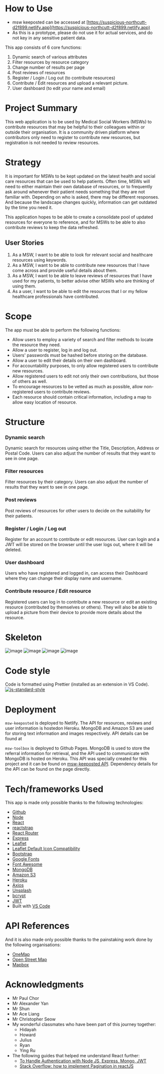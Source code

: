 # How to Use

- msw keeposted can be accessed at [https://suspicious-northcutt-d2f899.netlify.app](https://suspicious-northcutt-d2f899.netlify.app)
- As this is a prototype, please do not use it for actual services, and do not key in any sensitive patient data.

This app consists of 6 core functions:

1. Dynamic search of various attributes
2. Filter resources by resource category
3. Change number of results per page
4. Post reviews of resources
5. Register / Login / Log out (to contribute resources)
6. Contribute / Edit resources and upload a relevant picture.
7. User dashboard (to edit your name and email)

# Project Summary

This web application is to be used by Medical Social Workers (MSWs) to contribute resources that may be helpful to their colleagues within or outside their organisation. It is a community driven platform where contributors only need to register to contribute new resources, but registration is not needed to review resources.

# Strategy

It is important for MSWs to be kept updated on the latest health and social care resources that can be used to help patients. Often time, MSWs will need to either maintain their own database of resources, or to frequently ask around whenever their patient needs something that they are not familiar with. Depending on who is asked, there may be different responses. And because the landscape changes quickly, information can get outdated by the time you need it.

This application hopes to be able to create a consolidate pool of updated resources for everyone to reference, and for MSWs to be able to also contribute reviews to keep the data refreshed.

## User Stories

1. As a MSW, I want to be able to look for relevant social and healthcare resources using keywords.
2. As a MSW, I want to be able to contribute new resources that I have come across and provide useful details about them.
3. As a MSW, I want to be able to leave reviews of resources that I have used for my patients, to better advise other MSWs who are thinking of using them.
4. As a user, I want to be able to edit the resources that I or my fellow healthcare professionals have contributed.

# Scope

The app must be able to perform the following functions:

- Allow users to employ a variety of search and filter methods to locate the resource they need.
- Allow a user to register, log in and log out.
- Users' passwords must be hashed before storing on the database.
- Allow a user to edit their details on their own dashboard.
- For accountability purposes, to only allow registered users to contribute new resources.
- Allow registered users to edit not only their own contributions, but those of others as well.
- To encourage resources to be vetted as much as possible, allow non-registered users to contribute reviews.
- Each resource should contain critical information, including a map to allow easy location of resource.

# Structure

### Dynamic search

Dynamic search for resources using either the Title, Description, Address or Postal Code. Users can also adjust the number of results that they want to see in one page.

### Filter resources

Filter resources by their category. Users can also adjust the number of results that they want to see in one page.

### Post reviews

Post reviews of resources for other users to decide on the suitability for their patients.

### Register / Login / Log out

Register for an account to contribute or edit resources. User can login and a JWT will be stored on the browser until the user logs out, where it will be deleted.

### User dashboard

Users who have registered and logged in, can access their Dashboard where they can change their display name and username.

### Contribute resource / Edit resource

Registered users can log in to contribute a new resource or edit an existing resource (contributed by themselves or others). They will also be able to upload a picture from their device to provide more details about the resource.

# Skeleton

![image](./readmescreenshots/dashboard.png)
![image](./readmescreenshots/posts.png)
![image](./readmescreenshots/contributeresource.png)
![image](./readmescreenshots/resource.png)

# Code style

Code is formatted using Prettier (installed as an extension in VS Code).
[![js-standard-style](https://img.shields.io/badge/code%20style-prettier-brightgreen.svg?style=flat)](https://github.com/prettier/prettier)

# Deployment

`msw-keeposted` is deployed to Netlify. The API for resources, reviews and user information is hostedon Heroku. MongoDB and Amazon S3 are used for storing text information and images respectively. API details can be found at []()

`msw-toolbox` is deployed to Github Pages. MongoDB is used to store the referral information for retrieval, and the API used to communicate with MongoDB is hosted on Heroku. This API was specially created for this project and it can be found on [msw-keeposted API](https://github.com/hkgnp/msw-keeposted-api). Dependency details for the API can be found on the page directly.

# Tech/frameworks Used

This app is made only possible thanks to the following technologies:

- [Github](https://www.github.com/)
- [Node](https://nodejs.org/en/)
- [React](https://reactjs.org/)
- [reactstrap](https://reactstrap.github.io/)
- [React Router](https://reactrouter.com/)
- [Express](https://expressjs.com/)
- [Leaflet](https://leafletjs.com/)
- [Leaflet Default Icon Compatibility](https://github.com/ghybs/leaflet-defaulticon-compatibility)
- [Bootstrap](https://getbootstrap.com/)
- [Google Fonts](https://fonts.google.com/)
- [Font Awesome](https://fontawesome.com/)
- [MongoDB](https://www.mongodb.com/cloud/atlas)
- [Amazon S3](https://aws.amazon.com/s3/)
- [Heroku](https://www.heroku.com)
- [Axios](https://github.com/axios/axios)
- [Unsplash](https://unsplash.com)
- [bcrypt](https://www.npmjs.com/package/bcrypt)
- [JWT](https://jwt.io/)
- Built with [VS Code](https://code.visualstudio.com/)

# API References

And it is also made only possible thanks to the painstaking work done by the following organisations:

- [OneMap](https://app.swaggerhub.com/apis/onemap-sg/new-onemap-api/1.0.3)
- [Open Street Map](https://www.openstreetmap.org/)
- [Mapbox](https://www.mapbox.com/)

# Acknowledgments

- Mr Paul Chor
- Mr Alexander Yan
- Mr Shun
- Mr Ace Liang
- Mr Christopher Seow
- My wonderful classmates who have been part of this journey together:
  - Hidayah
  - Howard
  - Julius
  - Ryan
  - Ying Ru
- The following guides that helped me understand React further:
  - [To Handle Authentication with Node JS, Express, Mongo, JWT](https://codeburst.io/to-handle-authentication-with-node-js-express-mongo-jwt-7e55f5818181)
  - [Stack Overflow: how to implement Pagination in reactJS](https://stackoverflow.com/questions/40232847/how-to-implement-pagination-in-reactjs)

